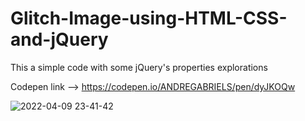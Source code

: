 # Glitch-Image-using-HTML-CSS-and-jQuery
This a simple code with some jQuery's properties explorations 

Codepen link --> https://codepen.io/ANDREGABRIELS/pen/dyJKOQw

![2022-04-09 23-41-42](https://user-images.githubusercontent.com/60861872/162598909-255b8ebc-bac7-4636-ad2c-49ca1734494f.gif)
